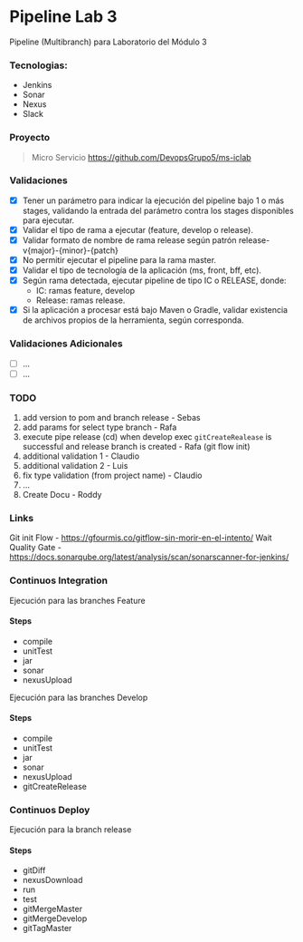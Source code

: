 # Pipeline Lab 3

Pipeline (Multibranch) para Laboratorio del Módulo 3

### Tecnologias:

- Jenkins
- Sonar
- Nexus
- Slack

### Proyecto

> Micro Servicio
> https://github.com/DevopsGrupo5/ms-iclab

### Validaciones

- [x] Tener un parámetro para indicar la ejecución del pipeline bajo 1 o más stages, validando la entrada del parámetro contra los stages disponibles para ejecutar.
- [x] Validar el tipo de rama a ejecutar (feature, develop o release).
- [x] Validar formato de nombre de rama release según patrón release-v{major}-{minor}-{patch}
- [x] No permitir ejecutar el pipeline para la rama master.
- [x] Validar el tipo de tecnología de la aplicación (ms, front, bff, etc).
- [x] Según rama detectada, ejecutar pipeline de tipo IC o RELEASE, donde:
  - IC: ramas feature, develop
  - Release: ramas release.
- [x] Si la aplicación a procesar está bajo Maven o Gradle, validar existencia de archivos propios de la herramienta, según corresponda.

### Validaciones Adicionales

- [ ] ...
- [ ] ...

### TODO

1.  add version to pom and branch release - Sebas
2.  add params for select type branch - Rafa
3.  execute pipe release (cd) when develop exec `gitCreateRealease` is successful and release branch is created - Rafa (git flow init)
4.  additional validation 1 - Claudio
5.  additional validation 2 - Luis
6.  fix type validation (from project name) - Claudio
7.  ...
8.  Create Docu - Roddy

### Links

Git init Flow - https://gfourmis.co/gitflow-sin-morir-en-el-intento/
Wait Quality Gate - https://docs.sonarqube.org/latest/analysis/scan/sonarscanner-for-jenkins/

### Continuos Integration

Ejecución para las branches Feature

#### Steps

- compile
- unitTest
- jar
- sonar
- nexusUpload

Ejecución para las branches Develop

#### Steps

- compile
- unitTest
- jar
- sonar
- nexusUpload
- gitCreateRelease

### Continuos Deploy

Ejecución para la branch release

#### Steps

- gitDiff
- nexusDownload
- run
- test
- gitMergeMaster
- gitMergeDevelop
- gitTagMaster
